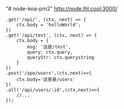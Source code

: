 "# node-koa-pm2" 
http://node.lhl.cool:3000/





    .get('/api/', (ctx, next) => {
        ctx.body = 'holloWorld';
    })
    .get('/api/test', (ctx, next) => {
        ctx.body = {
            msg: '这是/test',
            query: ctx.query,
            queryStr: ctx.querystring
        }
    })
    .post('/apo/users',(ctx,next)=>{
        ctx.body='这里是/users'
    })
    .all('/api/users/:id',(ctx,next)=>{
        //...
    });
